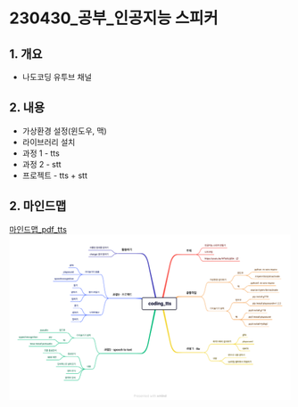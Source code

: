 # 230430_공부_인공지능 스피커
## 1. 개요
- 나도코딩 유투브 채널

## 2. 내용
- 가상환경 설정(윈도우, 맥)
- 라이브러리 설치
- 과정 1 - tts
- 과정 2 - stt
- 프로젝트 - tts + stt

## 2. 마인드맵
[마인드맵_pdf_tts](files/%08coding_tts.pdf)
![마인드맵_이미지_tts](images/%08coding_tts.png)